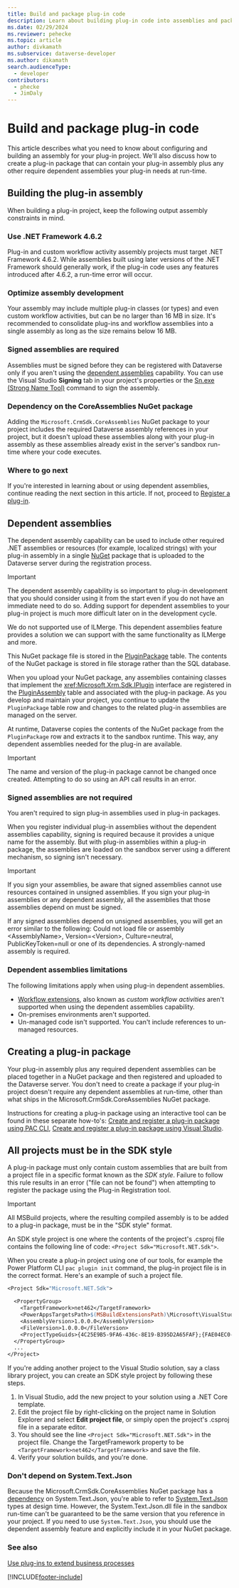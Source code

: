 ```yaml
---
title: Build and package plug-in code
description: Learn about building plug-in code into assemblies and packages for later registration and upload to the Microsoft Dataverse service.
ms.date: 02/29/2024
ms.reviewer: pehecke
ms.topic: article
author: divkamath
ms.subservice: dataverse-developer
ms.author: dikamath
search.audienceType: 
  - developer
contributors:
  - phecke
  - JimDaly
---
```


# Build and package plug-in code

This article describes what you need to know about configuring and building an assembly for your plug-in project. We'll also discuss how to create a plug-in package that can contain your plug-in assembly plus any other require dependent assemblies your plug-in needs at run-time.
  
## Building the plug-in assembly

When building a plug-in project, keep the following output assembly constraints in mind.

### Use .NET Framework 4.6.2

Plug-in and custom workflow activity assembly projects must target .NET Framework 4.6.2. While assemblies built using later versions of the .NET Framework should generally work, if the plug-in code uses any features introduced after 4.6.2, a run-time error will occur.

### Optimize assembly development

Your assembly may include multiple plug-in classes (or types) and even custom workflow activities, but can be no larger than 16 MB in size. It's recommended to consolidate plug-ins and workflow assemblies into a single assembly as long as the size remains below 16 MB.

### Signed assemblies are required

Assemblies must be signed before they can be registered with Dataverse only if you aren't using the [dependent assemblies](#dependent-assemblies) capability. You can use the Visual Studio **Signing** tab in your project's properties or the [Sn.exe (Strong Name Tool)](/dotnet/framework/tools/sn-exe-strong-name-tool) command to sign the assembly.

### Dependency on the CoreAssemblies NuGet package

Adding the `Microsoft.CrmSdk.CoreAssemblies` NuGet package to your project includes the required Dataverse assembly references in your project, but it doesn't upload these assemblies along with your plug-in assembly as these assemblies already exist in the server's sandbox run-time where your code executes.

### Where to go next

If you're interested in learning about or using dependent assemblies, continue reading the next section in this article. If not, proceed to [Register a plug-in](register-plug-in.md).

## Dependent assemblies

The dependent assembly capability can be used to include other required .NET assemblies or resources (for example, localized strings) with your plug-in assembly in a single [NuGet](https://www.nuget.org) package that is uploaded to the Dataverse server during the registration process.

> [!IMPORTANT]
> The dependent assembly capability is so important to plug-in development that you should consider using it from the start even if you do not have an immediate need to do so. Adding support for dependent assemblies to your plug-in project is much more difficult later on in the development cycle.
>
> We do not supported use of ILMerge. This dependent assemblies feature provides a solution we can support with the same functionality as ILMerge and more.

This NuGet package file is stored in the [PluginPackage](reference/entities/pluginpackage.md) table. The contents of the NuGet package is stored in file storage rather than the SQL database.

When you upload your NuGet package, any assemblies containing classes that implement the <xref:Microsoft.Xrm.Sdk.IPlugin> interface are registered in the [PluginAssembly](reference/entities/pluginassembly.md) table and associated with the plug-in package. As you develop and maintain your project, you continue to update the `PluginPackage` table row and changes to the related plug-in assemblies are managed on the server.

At runtime, Dataverse copies the contents of the NuGet package from the `PluginPackage` row and extracts it to the sandbox runtime. This way, any dependent assemblies needed for the plug-in are available.

> [!IMPORTANT]
> The name and version of the plug-in package cannot be changed once created. Attempting to do so using an API call results in an error.

### Signed assemblies are not required

You aren't required to sign plug-in assemblies used in plug-in packages.

When you register individual plug-in assemblies without the dependent assemblies capability, signing is required because it provides a unique name for the assembly. But with plug-in assemblies within a plug-in package, the assemblies are loaded on the sandbox server using a different mechanism, so signing isn't necessary.

> [!IMPORTANT]
> If you sign your assemblies, be aware that signed assemblies cannot use resources contained in unsigned assemblies. If you sign your plug-in assemblies or any dependent assembly, all the assemblies that those assemblies depend on must be signed.
>
> If any signed assemblies depend on unsigned assemblies, you will get an error similar to the following: Could not load file or assembly \<AssemblyName>, Version=\<Version>, Culture=neutral, PublicKeyToken=null or one of its dependencies. A strongly-named assembly is required.

### Dependent assemblies limitations

The following limitations apply when using plug-in dependent assemblies.

- [Workflow extensions](workflow/workflow-extensions.md), also known as *custom workflow activities* aren't supported when using the dependent assemblies capability.
- On-premises environments aren't supported.
- Un-managed code isn't supported. You can't include references to un-managed resources.

## Creating a plug-in package

Your plug-in assembly plus any required dependent assemblies can be placed together in a NuGet package and then registered and uploaded to the Dataverse server. You don't need to create a package if your plug-in project doesn't require any dependent assemblies at run-time, other than what ships in the Microsoft.CrmSdk.CoreAssemblies NuGet package.

<!-- Add correct links when available -->
Instructions for creating a plug-in package using an interactive tool can be found in these separate how-to's: [Create and register a plug-in package using PAC CLI](/power-platform/developer/howto/cli-create-package), [Create and register a plug-in package using Visual Studio](/power-platform/developer/howto/vs-create-package).

## All projects must be in the SDK style

A plug-in package must only contain custom assemblies that are built from a project file in a specific format known as the *SDK style*. Failure to follow this rule results in an error ("file can not be found") when attempting to register the package using the Plug-in Registration tool.

> [!IMPORTANT]
> All MSBuild projects, where the resulting compiled assembly is to be added to a plug-in package, must be in the "SDK style" format.

An SDK style project is one where the contents of the project's .csproj file contains the following line of code: `<Project Sdk="Microsoft.NET.Sdk">`.

When you create a plug-in project using one of our tools, for example the Power Platform CLI `pac plugin init` command, the plug-in project file is in the correct format. Here's an example of such a project file.

```makefile
<Project Sdk="Microsoft.NET.Sdk">

  <PropertyGroup>
    <TargetFramework>net462</TargetFramework>
    <PowerAppsTargetsPath>$(MSBuildExtensionsPath)\Microsoft\VisualStudio\v$(VisualStudioVersion)\PowerApps</PowerAppsTargetsPath>
    <AssemblyVersion>1.0.0.0</AssemblyVersion>
    <FileVersion>1.0.0.0</FileVersion>
    <ProjectTypeGuids>{4C25E9B5-9FA6-436c-8E19-B395D2A65FAF};{FAE04EC0-301F-11D3-BF4B-00C04F79EFBC}</ProjectTypeGuids>
  </PropertyGroup>
  ...
</Project>
```

If you're adding another project to the Visual Studio solution, say a class library project, you can create an SDK style project by following these steps.

1. In Visual Studio, add the new project to your solution using a .NET Core template.
1. Edit the project file by right-clicking on the project name in Solution Explorer and select **Edit project file**, or simply open the project's .csproj file in a separate editor.
1. You should see the line `<Project Sdk="Microsoft.NET.Sdk">` in the project file. Change the TargetFramework property to be `<TargetFramework>net462</TargetFramework>` and save the file.
1. Verify your solution builds, and you're done.

### Don't depend on System.Text.Json

Because the Microsoft.CrmSdk.CoreAssemblies NuGet package has a [dependency](https://www.nuget.org/packages/Microsoft.CrmSdk.CoreAssemblies#dependencies-body-tab) on System.Text.Json, you're able to refer to [System.Text.Json](xref:System.Text.Json) types at design time. However, the System.Text.Json.dll file in the sandbox run-time can't be guaranteed to be the same version that you reference in your project. If you need to use `System.Text.Json`, you should use the dependent assembly feature and explicitly include it in your NuGet package.

### See also

[Use plug-ins to extend business processes](plug-ins.md)  

[!INCLUDE[footer-include](../../includes/footer-banner.md)]

